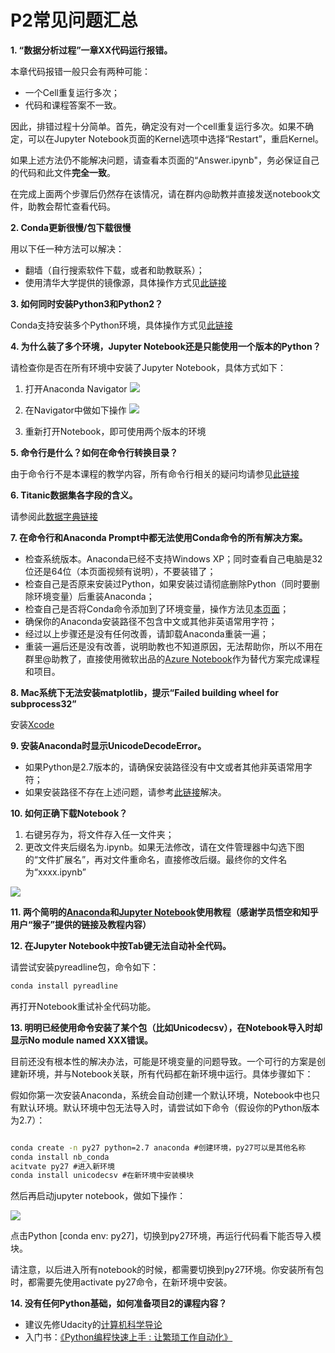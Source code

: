 # P2常见问题汇总

**1. “数据分析过程”一章XX代码运行报错。**

本章代码报错一般只会有两种可能：

- 一个Cell重复运行多次；
- 代码和课程答案不一致。

因此，排错过程十分简单。首先，确定没有对一个cell重复运行多次。如果不确定，可以在Jupyter Notebook页面的Kernel选项中选择“Restart”，重启Kernel。

如果上述方法仍不能解决问题，请查看本页面的“Answer.ipynb"，务必保证自己的代码和此文件**完全一致**。

在完成上面两个步骤后仍然存在该情况，请在群内@助教并直接发送notebook文件，助教会帮忙查看代码。

**2. Conda更新很慢/包下载很慢**

用以下任一种方法可以解决：

- 翻墙（自行搜索软件下载，或者和助教联系）；
- 使用清华大学提供的镜像源，具体操作方式见[此链接](https://mirror.tuna.tsinghua.edu.cn/help/anaconda/)

**3. 如何同时安装Python3和Python2？**

Conda支持安装多个Python环境，具体操作方式见[此链接](https://conda.io/docs/py2or3.html)

**4. 为什么装了多个环境，Jupyter Notebook还是只能使用一个版本的Python？**

请检查你是否在所有环境中安装了Jupyter Notebook，具体方式如下：

1. 打开Anaconda Navigator
 ![](https://i.imgur.com/xHULooG.png)

2. 在Navigator中做如下操作
 ![](https://i.imgur.com/6vi81LS.png)

3. 重新打开Notebook，即可使用两个版本的环境


**5. 命令行是什么？如何在命令行转换目录？**

由于命令行不是本课程的教学内容，所有命令行相关的疑问均请参见[此链接](https://blog.henix.info/blog/windows-cmdbasic/_.html)

**6. Titanic数据集各字段的含义。**

请参阅此[数据字典链接](https://www.kaggle.com/c/titanic/data)

**7. 在命令行和Anaconda Prompt中都无法使用Conda命令的所有解决方案。**

- 检查系统版本。Anaconda已经不支持Windows XP；同时查看自己电脑是32位还是64位（本页面视频有说明），不要装错了；
- 检查自己是否原来安装过Python，如果安装过请彻底删除Python（同时要删除环境变量）后重装Anaconda；
- 检查自己是否将Conda命令添加到了环境变量，操作方法见[本页面](https://stackoverflow.com/questions/28612500/why-anaconda-does-not-recognize-conda-command)；
- 确保你的Anaconda安装路径不包含中文或其他非英语常用字符；
- 经过以上步骤还是没有任何改善，请卸载Anaconda重装一遍；
- 重装一遍后还是没有改善，说明助教也不知道原因，无法帮助你，所以不用在群里@助教了，直接使用微软出品的[Azure Notebook](https://notebooks.azure.com/)作为替代方案完成课程和项目。

**8. Mac系统下无法安装matplotlib，提示“Failed building wheel for subprocess32”**

安装[Xcode](https://developer.apple.com/xcode/)

**9. 安装Anaconda时显示UnicodeDecodeError。**

- 如果Python是2.7版本的，请确保安装路径没有中文或者其他非英语常用字符；
- 如果安装路径不存在上述问题，请参考[此链接](http://www.cnblogs.com/kangronghu/p/6154919.html)解决。

**10. 如何正确下载Notebook？**

1. 右键另存为，将文件存入任一文件夹；
2. 更改文件夹后缀名为.ipynb。如果无法修改，请在文件管理器中勾选下图的“文件扩展名”，再对文件重命名，直接修改后缀。最终你的文件名为“xxxx.ipynb”

![](https://i.imgur.com/IYUCKqb.png)


**11. 两个简明的[Anaconda](https://www.zhihu.com/question/58033789/answer/254673663)和[Jupyter Notebook](https://www.zhihu.com/question/46309360/answer/254638807)使用教程（感谢学员悟空和知乎用户“猴子”提供的链接及教程内容）**

**12. 在Jupyter Notebook中按Tab键无法自动补全代码。**

请尝试安装pyreadline包，命令如下：

```cmd
conda install pyreadline
```

再打开Notebook重试补全代码功能。

**13. 明明已经使用命令安装了某个包（比如Unicodecsv），在Notebook导入时却显示No module named XXX错误。**

目前还没有根本性的解决办法，可能是环境变量的问题导致。一个可行的方案是创建新环境，并与Notebook关联，所有代码都在新环境中运行。具体步骤如下：

假如你第一次安装Anaconda，系统会自动创建一个默认环境，Notebook中也只有默认环境。默认环境中包无法导入时，请尝试如下命令（假设你的Python版本为2.7）：

```cmd

conda create -n py27 python=2.7 anaconda #创建环境，py27可以是其他名称
conda install nb_conda
acitvate py27 #进入新环境
conda install unicodecsv #在新环境中安装模块

```

然后再启动jupyter notebook，做如下操作：

![](https://i.imgur.com/hb1iqv0.png)

点击Python [conda env: py27]，切换到py27环境，再运行代码看下能否导入模块。

请注意，以后进入所有notebook的时候，都需要切换到py27环境。你安装所有包时，都需要先使用activate py27命令，在新环境中安装。

**14. 没有任何Python基础，如何准备项目2的课程内容？**

- 建议先修Udacity的[计算机科学导论](https://cn.udacity.com/course/intro-to-computer-science--cs101)
- 入门书：[《Python编程快速上手 : 让繁琐工作自动化》](https://book.douban.com/subject/26836700/)




